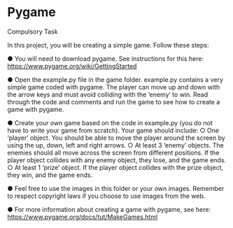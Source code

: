 # Pygame

Compulsory Task

In this project, you will be creating a simple game. Follow these steps:

● You will need to download pygame. See instructions for this here:
https://www.pygame.org/wiki/GettingStarted

● Open the example.py file in the game folder. example.py contains a very
simple game coded with pygame. The player can move up and down with
the arrow keys and must avoid colliding with the ‘enemy’ to win. Read
through the code and comments and run the game to see how to create
a game with pygame.

● Create your own game based on the code in example.py (you do not have
to write your game from scratch). Your game should include:
○ One ‘player’ object. You should be able to move the player around
the screen by using the up, down, left and right arrows.
○ At least 3 ‘enemy’ objects. The enemies should all move across the
screen from different positions. If the player object collides with any
enemy object, they lose, and the game ends.
○ At least 1 ‘prize’ object. If the player object collides with the prize
object, they win, and the game ends.

● Feel free to use the images in this folder or your own images. Remember
to respect copyright laws if you choose to use images from the web.

● For more information about creating a game with pygame, see here:
https://www.pygame.org/docs/tut/MakeGames.html
